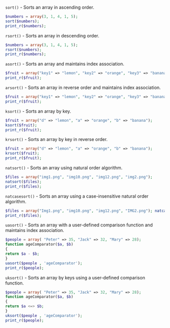 
`sort()` - Sorts an array in ascending order. 
```php
$numbers = array(3, 1, 4, 1, 5); 
sort($numbers);
print_r($numbers);
```

`rsort()` - Sorts an array in descending order. 
```php
$numbers = array(3, 1, 4, 1, 5);
rsort($numbers);
print_r($numbers);
```

`asort()` - Sorts an array and maintains index association. 
```php
$fruit = array("key1" => "lemon", "key2" => "orange", "key3" => "banana"); asort($fruit);
print_r($fruit);
```

`arsort()` - Sorts an array in reverse order and maintains index association. 
```php
$fruit = array("key1" => "lemon", "key2" => "orange", "key3" => "banana"); arsort($fruit); 
print_r($fruit);
```

`ksort()` - Sorts an array by key. 
```php
$fruit = array("d" => "lemon", "a" => "orange", "b" => "banana"); 
ksort($fruit); 
print_r($fruit);
```

`krsort()` - Sorts an array by key in reverse order. 
```php
$fruit = array("d" => "lemon", "a" => "orange", "b" => "banana"); 
krsort($fruit); 
print_r($fruit);
```

`natsort()` - Sorts an array using natural order algorithm. 
```php
$files = array("img1.png", "img10.png", "img12.png", "img2.png"); 
natsort($files); 
print_r($files);
```

`natcasesort()` - Sorts an array using a case-insensitive natural order algorithm. 
```php
$files = array("Img1.png", "img10.png", "img12.png", "IMG2.png"); natcasesort($files); 
print_r($files);
```
`uasort()` - Sorts an array with a user-defined comparison function and maintains index 
association. 
```php
$people = array( "Peter" => 35, "Jack" => 32, "Mary" => 28); 
function ageComparator($a, $b) 
{ 
return $a - $b; 
} 
uasort($people , 'ageComparator'); 
print_r($people);
```

`uksort()` - Sorts an array by keys using a user-defined comparison function.
```php
$people = array( "Peter" => 35, "Jack" => 32, "Mary" => 28); 
function ageComparator($a, $b) 
{ 
return $a <=> $b; 
} 
uksort($people , 'ageComparator'); 
print_r($people);
```